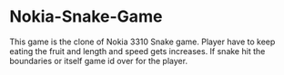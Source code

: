 # Nokia-Snake-Game
This game is the clone of Nokia 3310 Snake game. Player have to keep eating the fruit and length and speed gets increases. If snake hit the boundaries or itself game id over for the player.
